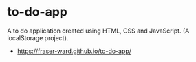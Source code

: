 # to-do-app
A to do application created using HTML, CSS and JavaScript. (A localStorage project). 
- https://fraser-ward.github.io/to-do-app/
